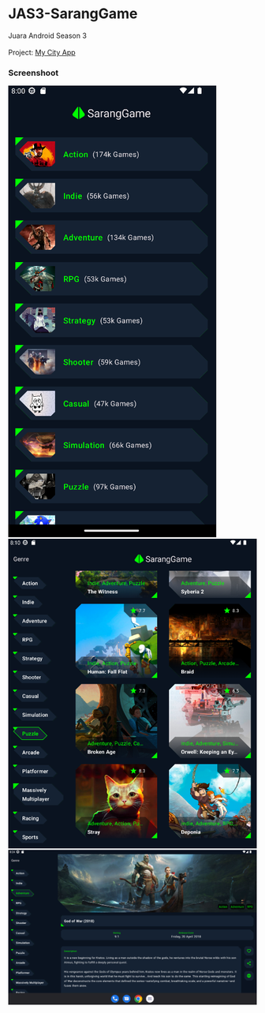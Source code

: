 # JAS3-SarangGame

Juara Android Season 3
<br><br>
Project: <a href="https://developer.android.com/codelabs/basic-android-kotlin-compose-my-city?continue=https%3A%2F%2Fdeveloper.android.com%2Fcourses%2Fpathways%2Fandroid-basics-compose-unit-4-pathway-3%23codelab-https%3A%2F%2Fdeveloper.android.com%2Fcodelabs%2Fbasic-android-kotlin-compose-my-city#0">My City App</a>

### Screenshoot


<img src="https://github.com/mikirinkode/JAS3-SarangGame/blob/master/screenshoot/Screenshot%202023-10-13%20200110.png?raw=true" alt="App Preview">
<img src="https://github.com/mikirinkode/JAS3-SarangGame/blob/master/screenshoot/Screenshot%202023-10-13%20201055.png?raw=true" alt="App Preview">
<img src="https://github.com/mikirinkode/JAS3-SarangGame/blob/master/screenshoot/Screenshot%202023-10-13%20202446.png?raw=true" alt="App Preview">
